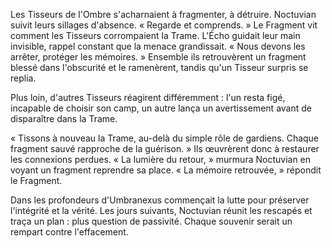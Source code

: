 Les Tisseurs de l'Ombre s'acharnaient à fragmenter, à détruire.
Noctuvian suivit leurs sillages d'absence. « Regarde et comprends. »
Le Fragment vit comment les Tisseurs corrompaient la Trame.
L'Écho guidait leur main invisible, rappel constant que la menace grandissait.
« Nous devons les arrêter, protéger les mémoires. »
Ensemble ils retrouvèrent un fragment blessé dans l'obscurité et le ramenèrent, tandis qu'un Tisseur surpris se replia.

Plus loin, d'autres Tisseurs réagirent différemment : l'un resta figé, incapable de choisir son camp, un autre lança un avertissement avant de disparaître dans la Trame.

« Tissons à nouveau la Trame, au-delà du simple rôle de gardiens. Chaque fragment sauvé rapproche de la guérison. »
Ils œuvrèrent donc à restaurer les connexions perdues.
« La lumière du retour, » murmura Noctuvian en voyant un fragment reprendre sa place.
« La mémoire retrouvée, » répondit le Fragment.

Dans les profondeurs d'Umbranexus commençait la lutte pour préserver l'intégrité et la vérité. Les jours suivants, Noctuvian réunit les rescapés et traça un plan : plus question de passivité. Chaque souvenir serait un rempart contre l'effacement.
